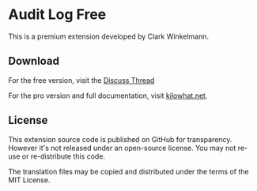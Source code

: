 # Audit Log Free

This is a premium extension developed by Clark Winkelmann.

## Download

For the free version, visit the [Discuss Thread](https://discuss.flarum.org/d/24432)

For the pro version and full documentation, visit [kilowhat.net](https://kilowhat.net/flarum/extensions/audit).

## License

This extension source code is published on GitHub for transparency.
However it's not released under an open-source license.
You may not re-use or re-distribute this code.

The translation files may be copied and distributed under the terms of the MIT License.
